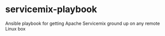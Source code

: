 # servicemix-playbook
Ansible playbook for getting Apache Servicemix ground up on any remote Linux box
